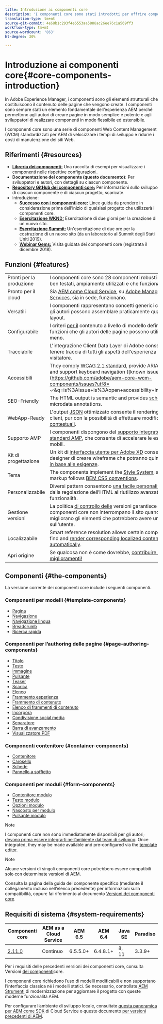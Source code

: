 ```yaml
---
title: Introduzione ai componenti core
description: 'I componenti core sono stati introdotti per offrire componenti di base affidabili ed estensibili, basati sulle tecnologie e le best practice più recenti. '
translation-type: tm+mt
source-git-commit: 4e68b1c293f4e6553aa5888ac26ee76c1a569ff3
workflow-type: tm+mt
source-wordcount: '863'
ht-degree: 30%

---
```



# Introduzione ai componenti core{#core-components-introduction}

In Adobe Experience Manager, i componenti sono gli elementi strutturali che costituiscono il contenuto delle pagine che vengono create. I componenti sono sempre stati un elemento fondamentale dell’esperienza AEM perché permettono agli autori di creare pagine in modo semplice e potente e agli sviluppatori di realizzare componenti in modo flessibile ed estensibile.

I componenti core sono una serie di componenti Web Content Management (WCM) standardizzati per AEM di velocizzare i tempi di sviluppo e ridurre i costi di manutenzione dei siti Web.

## Riferimenti {#resources}

* **[Libreria dei componenti:](https://www.adobe.com/go/aem_cmp_library)** Una raccolta di esempi per visualizzare i componenti nelle rispettive configurazioni.
* **Documentazione del componente (questo documento):** Per sviluppatori e autori, con dettagli su ciascun componente.
* **[Repository GitHub dei componenti core:](https://github.com/adobe/aem-core-wcm-components)** Per informazioni sullo sviluppo di ciascun componente e di ciascun progetto, scaricate.
* Introduzione:
   * **[Successo con i componenti core:](/help/developing/success.md)** Linee guida da prendere in considerazione prima dell’inizio di qualsiasi progetto che utilizzerà i componenti core.
   * **[Esercitazione WKND:](https://docs.adobe.com/content/help/en/experience-manager-learn/getting-started-wknd-tutorial-develop/overview.html)** Esercitazione di due giorni per la creazione di un nuovo sito.
   * **[Esercitazione Summit:](https://expleague.azureedge.net/labs/L767/index.html)** Un&#39;esercitazione di due ore per la costruzione di un nuovo sito (da un laboratorio al Summit degli Stati Uniti 2019).
   * **[Webinar Gems:](https://helpx.adobe.com/it/experience-manager/kt/eseminars/gems/AEM-Core-Components.html.)** Visita guidata dei componenti core (registrata il dicembre 2018).

## Funzioni {#features}

|  |  |
|---|---|
| Pronti per la produzione | I componenti core sono 28 componenti robusti che sono ben testati, ampiamente utilizzati e che funzionano bene. |
| Pronto per il cloud | Sia [AEM come Cloud Service](https://docs.adobe.com/content/help/en/experience-manager-cloud-service/landing/home.html), su [Adobe Managed Services](https://github.com/adobe/aem-project-archetype/tree/master/src/main/archetype/dispatcher.ams), sia in sede, funzionano. |
| Versatili | I componenti rappresentano concetti generici con i quali gli autori possono assemblare praticamente qualsiasi layout. |
| Configurabile | I criteri [per il](https://docs.adobe.com/content/help/en/experience-manager-65/developing/platform/templates/page-templates-editable.html#content-policies) contenuto a livello di modello definiscono le funzioni che gli autori delle pagine possono utilizzare o meno. |
| Tracciabile | L&#39;integrazione [](/help/developing/data-layer/overview.md) Client Data Layer di Adobe consente di tenere traccia di tutti gli aspetti dell&#39;esperienza del visitatore. |
| Accessibili | They comply [WCAG 2.1 standard](https://www.w3.org/TR/WCAG21/), provide ARIA labels, and support keyboard navigation ([known issues](https://github.com/adobe/aem-core-wcm-components/issues?utf8= ✓&amp;q=is%3Aissue+is%3Aopen+accessibility+in%3Atitle)). |
| SEO-Friendly | The HTML output is semantic and provides [schema.org](https://schema.org) microdata annotations. |
| WebApp-Ready | L&#39;output [JSON](https://docs.adobe.com/content/help/en/experience-manager-learn/foundation/development/develop-sling-model-exporter.html) ottimizzato consente il rendering lato client, pur con la possibilità di effettuare modifiche [contestuali](https://docs.adobe.com/content/help/en/experience-manager-learn/sites/spa-editor/spa-editor-framework-feature-video-use.html). |
| Supporto AMP | I componenti dispongono del [supporto integrato per lo standard AMP,](/help/developing/amp.md) che consente di accelerare le esperienze mobili. |
| Kit di progettazione | Un kit di [interfaccia utente per  Adobe XD](https://docs.adobe.com/content/help/en/experience-manager-learn/getting-started-wknd-tutorial-develop/assets/overview/AEM_UI-kit_Wireframe.xd) consente ai designer di creare wireframe che potranno quindi [definire in base alle esigenze](https://docs.adobe.com/content/help/en/experience-manager-learn/getting-started-wknd-tutorial-develop/assets/overview/AEM_UI-kit_WKND.xd). |
| Tema | The components implement the [Style System](https://docs.adobe.com/content/help/it-IT/experience-manager-65/developing/components/style-system.html), and the markup follows [BEM CSS conventions](http://getbem.com/). |
| Personalizzabile | Diversi pattern consentono [una facile personalizzazione](developing/customizing.md), dalla regolazione dell’HTML al riutilizzo avanzato delle funzionalità. |
| Gestione versioni | La politica [di controllo delle](https://github.com/adobe/aem-core-wcm-components/wiki/Versioning-policies) versioni garantisce che i componenti core non interrompano il sito quando migliorano gli elementi che potrebbero avere un impatto sull&#39;utente. |
| Localizzabile | Smart reference resolution allows certain components to find and [render corresponding localized content automatically](get-started/localization.md). |
| Apri origine | Se qualcosa non è come dovrebbe, [contribuire i vostri miglioramenti!](https://github.com/adobe/aem-core-wcm-components/blob/master/CONTRIBUTING.md) |

## Componenti {#the-components}

La versione corrente dei componenti core include i seguenti componenti.

### Componenti per modelli {#template-components}

* [Pagina](components/page.md)
* [Navigazione](components/navigation.md)
* [Navigazione lingua](components/language-navigation.md)
* [Breadcrumb](components/breadcrumb.md)
* [Ricerca rapida](components/quick-search.md)

### Componenti per l’authoring delle pagine {#page-authoring-components}

* [Titolo](components/title.md)
* [Testo](components/text.md)
* [Immagine](components/image.md)
* [Pulsante](components/button.md)
* [Teaser](components/teaser.md)
* [Scarica](components/download.md)
* [Elenco](components/list.md)
* [Frammento esperienza](components/experience-fragment.md)
* [Frammento di contenuto](components/content-fragment-component.md)
* [Elenco di frammenti di contenuto](components/content-fragment-list.md)
* [Incorpora](components/embed.md)
* [Condivisione social media](components/sharing.md)
* [Separatore](components/separator.md)
* [Barra di avanzamento](components/progress-bar.md)
* [Visualizzatore PDF](components/pdf-viewer.md)

### Componenti contenitore {#container-components}

* [Contenitore](components/container.md)
* [Carosello](components/carousel.md)
* [Schede](components/tabs.md)
* [Pannello a soffietto](components/accordion.md)

### Componenti per moduli {#form-components}

* [Contenitore modulo](components/forms/form-container.md)
* [Testo modulo](components/forms/form-text.md)
* [Opzioni modulo](components/forms/form-options.md)
* [Nascosto per modulo](components/forms/form-hidden.md)
* [Pulsante modulo](components/forms/form-button.md)

>[!NOTE]
>
>I componenti core non sono immediatamente disponibili per gli autori; [devono prima essere integrarti nell’ambiente dal team di sviluppo](get-started/using.md). Once integrated, they may be made available and pre-configured via the [template editor](https://docs.adobe.com/content/help/en/experience-manager-cloud-service/sites/authoring/features/templates.html).

>[!NOTE]
>
>Alcune versioni di singoli componenti core potrebbero essere compatibili solo con determinate versioni di AEM.
>
>Consulta la pagina della guida del componente specifico (mediante il collegamento incluso nell’elenco precedente) per informazioni sulla compatibilità, oppure fai riferimento al documento [Versioni dei componenti core](versions.md).

## Requisiti di sistema {#system-requirements}

| Componenti core | AEM as a Cloud Service | AEM 6.5 | AEM 6.4   | Java SE | Paradiso |
|---------|---------|---------|---------|---------|---------|
| [2.11.0](https://github.com/adobe/aem-core-wcm-components/releases/tag/core.wcm.components.reactor-2.11.0) | Continuo | 6.5.5.0+ | 6.4.8.1+ | 8, 11 | 3.3.9+ |

Per i requisiti delle precedenti versioni dei componenti core, consulta Versioni [dei componenti](versions.md)core.

I componenti core richiedono l’uso di modelli [](https://docs.adobe.com/content/help/en/experience-manager-learn/sites/page-authoring/template-editor-feature-video-use.html) modificabili e non supportano l’interfaccia classica né i modelli statici. Se necessario, controllate [AEM Strumenti](https://opensource.adobe.com/aem-modernize-tools/pages/tools.html) di modernizzazione per aggiornare il progetto con queste moderne funzionalità AEM.

Per configurare l’ambiente di sviluppo locale, consultate [questa panoramica per AEM come SDK](https://docs.adobe.com/content/help/en/experience-manager-learn/cloud-service/local-development-environment-set-up/overview.html) di Cloud Service o questo documento [per versioni precedenti di AEM](https://docs.adobe.com/content/help/en/experience-manager-learn/foundation/development/set-up-a-local-aem-development-environment.html).
